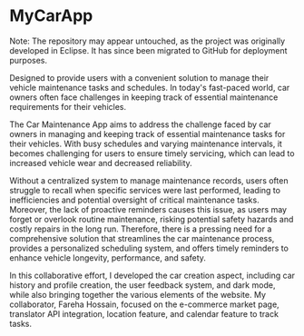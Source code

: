 # MyCarApp

Note: The repository may appear untouched, as the project was originally developed in Eclipse. It has since been migrated to GitHub for deployment purposes.

Designed to provide users with a convenient solution to manage their vehicle maintenance tasks and schedules. In today's fast-paced world, car owners often face challenges in keeping track of essential maintenance requirements for their vehicles.

The Car Maintenance App aims to address the challenge faced by car owners in managing and keeping track of essential maintenance tasks for their vehicles. With busy schedules and varying maintenance intervals, it becomes challenging for users to ensure timely servicing, which can lead to increased vehicle wear and decreased reliability.

Without a centralized system to manage maintenance records, users often struggle to recall when specific services were last performed, leading to inefficiencies and potential oversight of critical maintenance tasks. Moreover, the lack of proactive reminders causes this issue, as users may forget or overlook routine maintenance, risking potential safety hazards and costly repairs in the long run. Therefore, there is a pressing need for a comprehensive solution that streamlines the car maintenance process, provides a personalized scheduling system, and offers timely reminders to enhance vehicle longevity, performance, and safety. 

In this collaborative effort, I developed the car creation aspect, including car history and profile creation, the user feedback system, and dark mode, while also bringing together the various elements of the website. My collaborator, Fareha Hossain, focused on the e-commerce market page, translator API integration, location feature, and calendar feature to track tasks.
